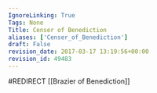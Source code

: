 ```yaml
---
IgnoreLinking: True
Tags: None
Title: Censer of Benediction
aliases: ['Censer_of_Benediction']
draft: False
revision_date: 2017-03-17 13:19:56+00:00
revision_id: 49483
---
```


#REDIRECT [[Brazier of Benediction]]